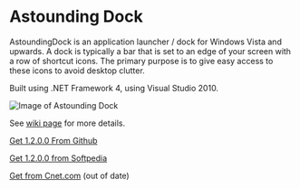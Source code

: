Astounding Dock
===================

AstoundingDock is an application launcher / dock for Windows Vista and upwards. A dock is typically a bar that is set to an edge of your screen with a row of shortcut icons. The primary purpose is to give easy access to these icons to avoid desktop clutter.

Built using .NET Framework 4, using Visual Studio 2010. 

![Image of Astounding Dock](https://github.com/notsonormal/AstoundingDock/blob/master/images/Horizontal%20mode.jpg)

See [wiki page](https://github.com/notsonormal/AstoundingDock/wiki) for more details.

[Get 1.2.0.0 From Github](https://github.com/notsonormal/AstoundingDock/blob/master/src/AstoundingDock/Setup/AstoundingDock%201.2.0.0.exe)

[Get 1.2.0.0 from Softpedia](https://www.softpedia.com/get/System/Launchers-Shutdown-Tools/Astounding-Dock.shtml)

[Get from Cnet.com](https://download.cnet.com/Astounding-Dock/3000-2344_4-75810702.html) (out of date)


